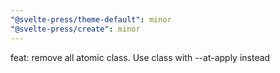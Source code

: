 ```yaml
---
"@svelte-press/theme-default": minor
"@svelte-press/create": minor
---
```


feat: remove all atomic class. Use class with --at-apply instead
